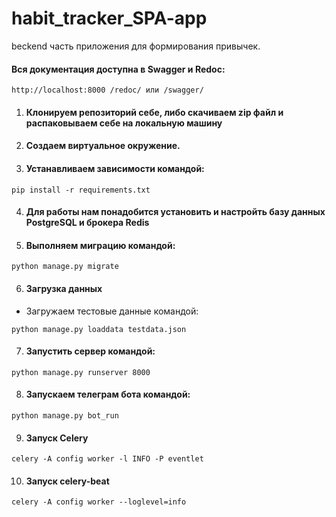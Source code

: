 # habit_tracker_SPA-app


beckend часть приложения для формирования привычек.


#### Вся документация доступна в Swagger и Redoс:

```
http://localhost:8000 /redoc/ или /swagger/
```


1. #### Клонируем репозиторий себе, либо скачиваем zip файл и распаковываем себе на локальную машину

2. #### Создаем виртуальное окружение.

3. #### Устанавливаем зависимости командой:

```
pip install -r requirements.txt
```

4.  #### Для работы нам понадобится установить и настройть базу данных PostgreSQL и брокера Redis 

5. #### Выполняем миграцию командой:

```
python manage.py migrate
```

6. #### Загрузка данных

- Загружаем тестовые данные командой:

```
python manage.py loaddata testdata.json
```

7. #### Запустить сервер командой:

```
python manage.py runserver 8000
```

8. #### Запускаем телеграм бота командой:

```
python manage.py bot_run
```

9. #### Запуск Celery

```
celery -A config worker -l INFO -P eventlet
```

10. #### Запуск celery-beat

```
celery -A config worker --loglevel=info
```
